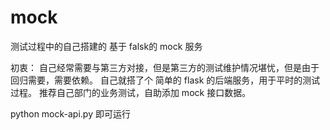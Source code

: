 # mock
测试过程中的自己搭建的 基于 falsk的 mock 服务

初衷：
自己经常需要与第三方对接，但是第三方的测试维护情况堪忧，但是由于回归需要，需要依赖。
自己就搭了个 简单的 flask 的后端服务，用于平时的测试过程。
推荐自己部门的业务测试，自助添加 mock 接口数据。


python mock-api.py 即可运行
